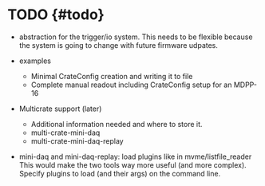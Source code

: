 TODO {#todo}
============

* abstraction for the trigger/io system. This needs to be flexible because the
  system is going to change with future firmware udpates.

* examples
  - Minimal CrateConfig creation and writing it to file
  - Complete manual readout including CrateConfig setup for an MDPP-16

* Multicrate support (later)
  - Additional information needed and where to store it.
  - multi-crate-mini-daq
  - multi-crate-mini-daq-replay

* mini-daq and mini-daq-replay: load plugins like in mvme/listfile_reader This
  would make the two tools way more useful (and more complex). Specify plugins
  to load (and their args) on the command line.
